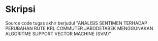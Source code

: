 # Skripsi
Source code tugas akhir berjudul "ANALISIS SENTIMEN TERHADAP PERUBAHAN RUTE KRL COMMUTER JABODETABEK MENGGUNAKAN ALGORITME SUPPORT VECTOR MACHINE (SVM)"
